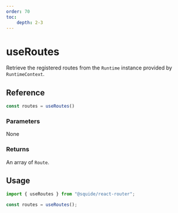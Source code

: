 ```yaml
---
order: 70
toc:
    depth: 2-3
---
```


# useRoutes

Retrieve the registered routes from the `Runtime` instance provided by `RuntimeContext`.

## Reference

```ts
const routes = useRoutes()
```

### Parameters

None

### Returns

An array of `Route`.

## Usage

```ts
import { useRoutes } from "@squide/react-router";

const routes = useRoutes();
```

